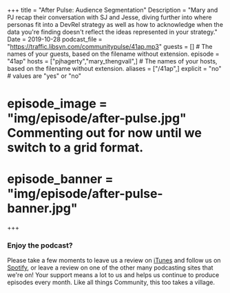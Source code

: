 +++
title = "After Pulse: Audience Segmentation"
Description = "Mary and PJ recap their conversation with SJ and Jesse, diving further into where personas fit into a DevRel strategy as well as how to acknowledge when the data you're finding doesn't reflect the ideas represented in your strategy."
Date = 2019-10-28
podcast_file = "https://traffic.libsyn.com/communitypulse/41ap.mp3"
guests = [] # The names of your guests, based on the filename without extension.
episode = "41ap"
hosts = ["pjhagerty","mary_thengvall",] # The names of your hosts, based on the filename without extension.
aliases = ["/41ap",]
explicit = "no" # values are "yes" or "no"
# episode_image = "img/episode/after-pulse.jpg" Commenting out for now until we switch to a grid format.
# episode_banner = "img/episode/after-pulse-banner.jpg"
+++

### Enjoy the podcast?
Please take a few moments to leave us a review on [iTunes](https://itunes.apple.com/us/podcast/community-pulse/id1218368182?mt=2) and follow us on [Spotify](https://open.spotify.com/show/3I7g5WfMSgpWu38zZMjet?si=565TMb81SaWwrJYbAIeOxQ), or leave a review on one of the other many podcasting sites that we're on! Your support means a lot to us and helps us continue to produce episodes every month. Like all things Community, this too takes a village.
